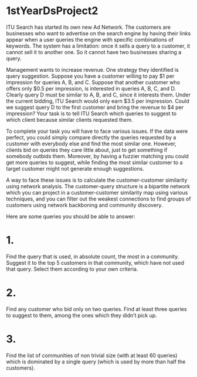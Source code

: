 # 1stYearDsProject2
ITU Search has started its own new Ad Network. The customers are businesses who want to advertise on
the search engine by having their links appear when a user queries the engine with specific combinations of
keywords. The system has a limitation: once it sells a query to a customer, it cannot sell it to another one.
So it cannot have two businesses sharing a query.

Management wants to increase revenue. One strategy they identified is query suggestion. Suppose you
have a customer willing to pay $1 per impression for queries A, B, and C. Suppose that another customer
who offers only $0.5 per impression, is interested in queries A, B, C, and D. Clearly query D must be similar
to A, B, and C, since it interests them. Under the current bidding, ITU Search would only earn $3.5 per
impression. Could we suggest query D to the first customer and bring the revenue to $4 per impression?
Your task is to tell ITU Search which queries to suggest to which client because similar
clients requested them.

To complete your task you will have to face various issues. If the data were perfect, you could simply
compare directly the queries requested by a customer with everybody else and find the most similar one.
However, clients bid on queries they care little about, just to get something if somebody outbids them.
Moreover, by having a fuzzier matching you could get more queries to suggest, while finding the most similar
customer to a target customer might not generate enough suggestions.

A way to face these issues is to calculate the customer-customer similarity using network analysis. The
customer-query structure is a bipartite network which you can project in a customer-customer similarity
map using various techniques, and you can filter out the weakest connections to find groups of customers
using network backboning and community discovery.

Here are some queries you should be able to answer:
# 1. 
Find the query that is used, in absolute count, the most in a community. Suggest it to the top 5
customers in that community, which have not used that query. Select them according to your own
criteria.
# 2. 
Find any customer who bid only on two queries. Find at least three queries to suggest to them, among
the ones which they didn’t pick up.
# 3. 
Find the list of communities of non trivial size (with at least 60 queries) which is dominated by a single
query (which is used by more than half the customers).
